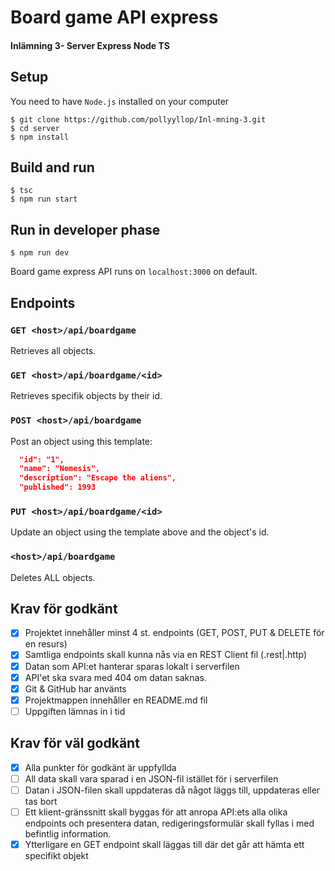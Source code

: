 # Board game API express

#### Inlämning 3- Server Express Node TS

## Setup

You need to have `Node.js` installed on your computer

```
$ git clone https://github.com/pollyyllop/Inl-mning-3.git
$ cd server
$ npm install
```

## Build and run

```
$ tsc
$ npm run start
```

## Run in developer phase

```
$ npm run dev
```

Board game express API runs on `localhost:3000` on default.

## Endpoints

### `GET <host>/api/boardgame`

Retrieves all objects.

### `GET <host>/api/boardgame/<id>`

Retrieves specifik objects by their id.

### `POST <host>/api/boardgame`

Post an object using this template:

```json
  "id": "1",
  "name": "Nemesis",
  "description": "Escape the aliens",
  "published": 1993
```

### `PUT <host>/api/boardgame/<id>`

Update an object using the template above and the object's id.

### `<host>/api/boardgame`

Deletes ALL objects.

## Krav för godkänt

- [x] Projektet innehåller minst 4 st. endpoints (GET, POST, PUT & DELETE för en resurs)
- [x] Samtliga endpoints skall kunna nås via en REST Client fil (.rest|.http)
- [x] Datan som API:et hanterar sparas lokalt i serverfilen
- [x] API'et ska svara med 404 om datan saknas.
- [x] Git & GitHub har använts
- [x] Projektmappen innehåller en README.md fil
- [ ] Uppgiften lämnas in i tid

## Krav för väl godkänt

- [x] Alla punkter för godkänt är uppfyllda
- [ ] All data skall vara sparad i en JSON-fil istället för i serverfilen
- [ ] Datan i JSON-filen skall uppdateras då något läggs till, uppdateras eller tas bort
- [ ] Ett klient-gränssnitt skall byggas för att anropa API:ets alla olika endpoints och presentera datan, redigeringsformulär skall fyllas i med befintlig information.
- [x] Ytterligare en GET endpoint skall läggas till där det går att hämta ett specifikt objekt
